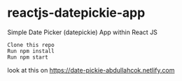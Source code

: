 # reactjs-datepickie-app
Simple Date Picker (datepickie) App within React JS


    Clone this repo
    Run npm install
    Run npm start

look at this on https://date-pickie-abdullahcok.netlify.com
